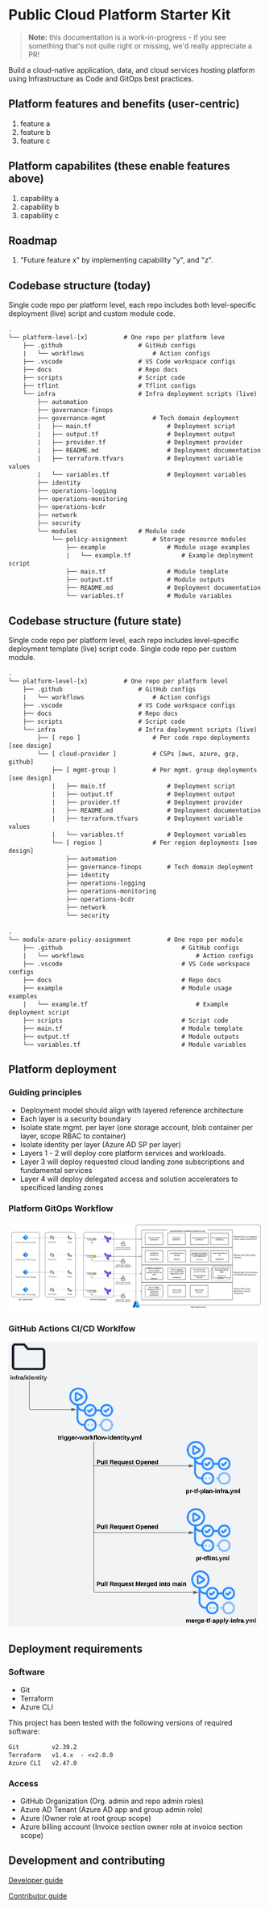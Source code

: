 # Public Cloud Platform Starter Kit

> **Note:** this documentation is a work-in-progress - if you see something that's not quite right or missing, we'd really appreciate a PR!

Build a cloud-native application, data, and cloud services hosting platform using Infrastructure as Code and GitOps best practices.

## Platform features and benefits (user-centric)

1. feature a
2. feature b
3. feature c

## Platform capabilites (these enable features above)

1. capability a
2. capability b
3. capability c

## Roadmap

1. "Future feature x" by implementing capability "y", and "z".

## Codebase structure (today)
Single code repo per platform level, each repo includes both level-specific deployment (live) script and custom module code.  

    .                           
    └── platform-level-[x]          # One repo per platform leve
        ├── .github                     # GitHub configs
        |   └── workflows                   # Action configs
        ├── .vscode                     # VS Code workspace configs
        ├── docs                        # Repo docs
        ├── scripts                     # Script code
        ├── tflint                      # Tflint configs          
        └── infra                       # Infra deployment scripts (live)
            ├── automation               
            ├── governance-finops
            ├── governance-mgmt             # Tech domain deployment
            |   ├── main.tf                     # Deployment script
            |   ├── output.tf                   # Deployment output
            |   ├── provider.tf                 # Deployment provider
            |   ├── README.md                   # Deployment documentation
            |   ├── terraform.tfvars            # Deployment variable values
            |   └── variables.tf                # Deployment variables     
            ├── identity                 
            ├── operations-logging
            ├── operations-monitoring
            ├── operations-bcdr            
            ├── network                 
            ├── security                           
            └── modules                 # Module code
                └── policy-assignment       # Storage resource modules
                    ├── example                 # Module usage examples
                    |   └── example.tf              # Example deployment script
                    ├── main.tf                 # Module template
                    ├── output.tf               # Module outputs
                    ├── README.md               # Deployment documentation
                    └── variables.tf            # Module variables

## Codebase structure (future state)
Single code repo per platform level, each repo includes level-specific deployment template (live) script code. Single code repo per custom module. 

    .
    └── platform-level-[x]          # One repo per platform level
        ├── .github                     # GitHub configs
        |   └── workflows                   # Action configs
        ├── .vscode                     # VS Code workspace configs
        ├── docs                        # Repo docs
        ├── scripts                     # Script code            
        └── infra                       # Infra deployment scripts (live)
            ├── [ repo ]                    # Per code repo deployments [see design]
            └── [ cloud-provider ]          # CSPs [aws, azure, gcp, github]
                ├── [ mgmt-group ]          # Per mgmt. group deployments [see design]
                |   ├── main.tf                 # Deployment script
                |   ├── output.tf               # Deployment output
                |   ├── provider.tf             # Deployment provider
                |   ├── README.md               # Deployment documentation
                |   ├── terraform.tfvars        # Deployment variable values
                |   └── variables.tf            # Deployment variables   
                └── [ region ]              # Per region deployments [see design]
                    ├── automation              
                    ├── governance-finops       # Tech domain deployment
                    ├── identity                 
                    ├── operations-logging
                    ├── operations-monitoring
                    ├── operations-bcdr            
                    ├── network                 
                    └── security
    
    .
    └── module-azure-policy-assignment          # One repo per module
        ├── .github                                 # GitHub configs
        |   └── workflows                               # Action configs
        ├── .vscode                                 # VS Code workspace configs
        ├── docs                                    # Repo docs
        ├── example                                 # Module usage examples
        |   └── example.tf                              # Example deployment script
        ├── scripts                                 # Script code 
        ├── main.tf                                 # Module template
        ├── output.tf                               # Module outputs
        └── variables.tf                            # Module variables



## Platform deployment

### Guiding principles
* Deployment model should align with layered reference architecture
* Each layer is a security boundary
* Isolate state mgmt. per layer (one storage account, blob container per layer, scope RBAC to container)
* Isolate identity per layer (Azure AD SP per layer) 
* Layers 1 - 2 will deploy core platform services and workloads.  
* Layer 3 will deploy requested cloud landing zone subscriptions and fundamental services
* Layer 4 will deploy delegated access and solution accelerators to specificed landing zones

### Platform GitOps Workflow
![Deployment workflow](./docs/images/platform-deployment.png "Deployment Workflow")

### GitHub Actions CI/CD Worklfow
![GitHub actions Workflow](./docs/images/github-actions-workflows.png "GitHub actions Workflow")


## Deployment requirements

### Software

* Git
* Terraform
* Azure CLI

This project has been tested with the following versions of required software:

    Git         v2.39.2
    Terraform   v1.4.x  - <v2.0.0
    Azure CLI   v2.47.0

### Access

* GitHub Organization (Org. admin and repo admin roles)
* Azure AD Tenant (Azure AD app and group admin role)
* Azure (Owner role at root group scope)
* Azure billing account (Invoice section owner role at invoice section scope)

## Development and contributing  

[Developer guide](docs/guide-development.md)

[Contributor guide](CONTRIBUTING.md)